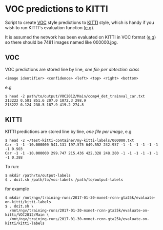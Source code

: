 # VOC predictions to KITTI

Script to create [VOC](http://host.robots.ox.ac.uk/pascal/VOC/voc2012/htmldoc/index.html) style predictions to
[KITTI](http://www.cvlibs.net/datasets/kitti/eval_object.php)
style, which is handy if you wish to run KITTI's
evaluation function ([e.g](https://github.com/umautobots/nn-dockerfiles/tree/master/kitti-evaluate)).

It is assumed the network has been evaluated on KITTI in VOC format ([e.g](https://github.com/umautobots/nn-dockerfiles/tree/master/mxnet-rcnn))
so there should be 7481 images named like 000000.jpg.

## VOC

VOC predictions are stored line by line, *one file per detection class*

```
<image identifier> <confidence> <left> <top> <right> <bottom>
```

e.g

```
$ head -2 path/to/output/VOC2012/Main/comp4_det_trainval_car.txt
213222 0.501 851.6 207.0 1072.3 298.9
213222 0.124 238.5 187.9 419.2 274.8
```

## KITTI

KITTI predictions are stored line by line, *one file per image*, e.g

```
$ head -2 ~/test-kitti-container/my-kitti-labels/000000.txt
Car -1 -1 -10.000000 541.131 197.575 649.552 232.957 -1 -1 -1 -1 -1 -1 -1 0.903
Car -1 -1 -10.000000 299.747 215.436 422.328 248.200 -1 -1 -1 -1 -1 -1 -1 0.388
```

To run:

```
$ mkdir /path/to/output-labels
$ . doit.sh /path/to/voc-labels /path/to/output-labels
```

for example

```
$ mkdir /mnt/ngv/training-runs/2017-01-30-mxnet-rcnn-gta25k/evaluate-on-kitti/kitti-labels
$ . doit.sh \
  /mnt/ngv/training-runs/2017-01-30-mxnet-rcnn-gta25k/evaluate-on-kitti/VOC2012/Main \
  /mnt/ngv/training-runs/2017-01-30-mxnet-rcnn-gta25k/evaluate-on-kitti/kitti-labels
```

